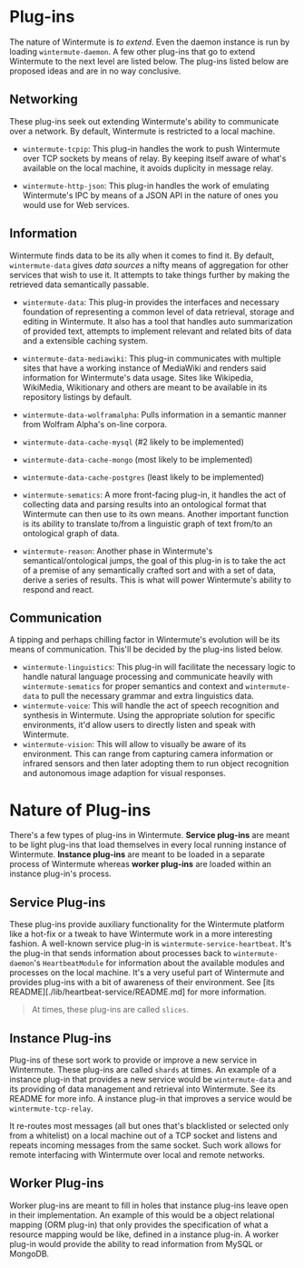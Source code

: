 # Plug-ins
The nature of Wintermute is *to extend*. Even the daemon instance is run by
loading `wintermute-daemon`. A few other plug-ins that go to extend Wintermute
to the next level are listed below. The plug-ins listed below are proposed
ideas and are in no way conclusive.

## Networking
These plug-ins seek out extending Wintermute's ability to communicate over a
network. By default, Wintermute is restricted to a local machine.

  + `wintermute-tcpip`: This plug-in handles the work to push Wintermute
    over TCP sockets by means of relay. By keeping itself aware of what's
    available on the local machine, it avoids duplicity in message relay.

  + `wintermute-http-json`: This plug-in handles the work of emulating
    Wintermute's IPC by means of a JSON API in the nature of ones you would
    use for Web services.

## Information
Wintermute finds data to be its ally when it comes to find it. By default,
`wintermute-data` gives *data sources* a nifty means of aggregation for other
services that wish to use it. It attempts to take things further by making the
retrieved data semantically passable.

  + `wintermute-data`: This plug-in provides the interfaces and necessary
    foundation of representing a common level of data retrieval, storage and
    editing in Wintermute. It also has a tool that handles auto summarization
    of provided text, attempts to implement relevant and related bits of data
    and a extensible caching system.

  + `wintermute-data-mediawiki`: This plug-in communicates with multiple sites
    that have a working instance of MediaWiki and renders said information for
    Wintermute's data usage. Sites like Wikipedia, WikiMedia, Wikitionary and
    others are meant to be available in its repository listings by default.

  + `wintermute-data-wolframalpha`: Pulls information in a semantic manner
    from Wolfram Alpha's on-line corpora.
  + `wintermute-data-cache-mysql` (#2 likely to be implemented)
  + `wintermute-data-cache-mongo` (most likely to be implemented)
  + `wintermute-data-cache-postgres` (least likely to be implemented)
  + `wintermute-sematics`: A more front-facing plug-in, it handles the act of
    collecting data and parsing results into an ontological format that
    Wintermute can then use to its own means. Another important function is
    its ability to translate to/from a linguistic graph of text from/to an
    ontological graph of data.
  + `wintermute-reason`: Another phase in Wintermute's semantical/ontological
    jumps, the goal of this plug-in is to take the act of a premise of any
    semantically crafted sort and with a set of data, derive a series of
    results. This is what will power Wintermute's ability to respond and
    react.

## Communication
A tipping and perhaps chilling factor in Wintermute's evolution will be its
means of communication. This'll be decided by the plug-ins listed below.

  + `wintermute-linguistics`: This plug-in will facilitate the necessary logic
    to handle natural language processing and communicate heavily with
    `wintermute-sematics` for proper semantics and context and
    `wintermute-data` to pull the necessary grammar and extra linguistics data.
  + `wintermute-voice`: This will handle the act of speech recognition and
    synthesis in Wintermute. Using the appropriate solution for specific
    environments, it'd allow users to directly listen and speak with
    Wintermute.
  + `wintermute-vision`: This will allow to visually be aware of its
    environment. This can range from capturing camera information or infrared
    sensors and then later adopting them to run object recognition and
    autonomous image adaption for visual responses.

# Nature of Plug-ins

There's a few types of plug-ins in Wintermute. **Service plug-ins** are meant
to be light plug-ins that load themselves in every local running instance of
Wintermute. **Instance plug-ins** are meant to be loaded in a separate process
of Wintermute whereas **worker plug-ins** are loaded within an instance
plug-in's process.

## Service Plug-ins

These plug-ins provide auxiliary functionality for the Wintermute platform
like a hot-fix or a tweak to have Wintermute work in a more interesting
fashion. A well-known service plug-in is `wintermute-service-heartbeat`.
It's the plug-in that sends information about processes back to
`wintermute-daemon`'s `HeartbeatModule` for information about the available
modules and processes on the local machine. It's a very useful part of
Wintermute and provides plug-ins with a bit of awareness of their environment.
See [its README][./lib/heartbeat-service/README.md] for more information.

> At times, these plug-ins are called `slices`.

## Instance Plug-ins

Plug-ins of these sort work to provide or improve a new service in Wintermute.
These plug-ins are called `shards` at times. An example of a instance plug-in
that provides a new service would be `wintermute-data` and its providing of
data management and retrieval into Wintermute. See its README for more info.
A instance plug-in that improves a service would be `wintermute-tcp-relay`.

It re-routes most messages (all but ones that's blacklisted or selected only
from a whitelist) on a local machine out of a TCP socket and listens and repeats
incoming messages from the same socket. Such work allows for remote
interfacing with Wintermute over local and remote networks.

## Worker Plug-ins

Worker plug-ins are meant to fill in holes that instance plug-ins leave open
in their implementation. An example of this would be a object relational
mapping (ORM plug-in) that only provides the specification of what a resource
mapping would be like, defined in a instance plug-in. A worker plug-in would
provide the ability to read information from MySQL or MongoDB.
